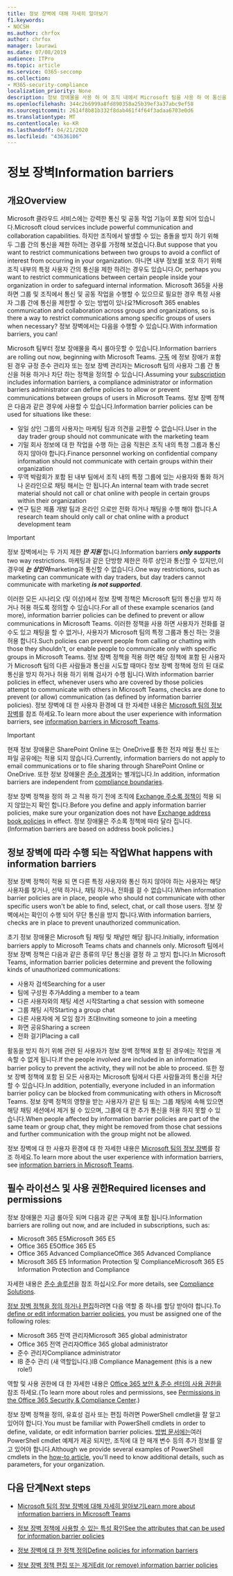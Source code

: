 ```yaml
---
title: 정보 장벽에 대해 자세히 알아보기
f1.keywords:
- NOCSH
ms.author: chrfox
author: chrfox
manager: laurawi
ms.date: 07/08/2019
audience: ITPro
ms.topic: article
ms.service: O365-seccomp
ms.collection:
- M365-security-compliance
localization_priority: None
description: 정보 장애물을 사용 하 여 조직 내에서 Microsoft 팀을 사용 하 여 통신을 준수 하는지 확인 합니다.
ms.openlocfilehash: 344c2b6999a8fd890358a25b39ef3a37abc9ef58
ms.sourcegitcommit: 2614f8b81b332f8dab461f4f64f3adaa6703e0d6
ms.translationtype: MT
ms.contentlocale: ko-KR
ms.lasthandoff: 04/21/2020
ms.locfileid: "43636106"
---
```

# <a name="information-barriers"></a><span data-ttu-id="19f8f-103">정보 장벽</span><span class="sxs-lookup"><span data-stu-id="19f8f-103">Information barriers</span></span>

## <a name="overview"></a><span data-ttu-id="19f8f-104">개요</span><span class="sxs-lookup"><span data-stu-id="19f8f-104">Overview</span></span>

<!--

# Information barriers (click-through test)

## Overview



 [![Click-Through for Information Barriers](./media/information-barriers/clickthrough-information-barriers-thumbnail.png)](./media/information-barriers/clickthrough-information-barriers.pdf)


Click through an overview of Information Barriers: [PDF](./media/information-barriers/clickthrough-information-barriers.pdf) | [PowerPoint](https://github.com/MicrosoftDocs/microsoft-365-docs-pr/raw/Click-Through-Test/microsoft-365/compliance/media/information-barriers/Clickthrough-Information-Barriers.pptx)

OLD: Move comment field here

 [![Click-Through for Information Barriers](./media/information-barriers/Clickthrough_InformationBarriers_Thumbnail.png)](./media/information-barriers/Clickthrough_InformationBarriers.pdf)

For the PowerPoint slide of this Click-Through, click [here](https://github.com/MicrosoftDocs/microsoft-365-docs-pr/raw/Click-Through-Test/microsoft-365/compliance/media/information-barriers/InfoBarriersExample.pptx).

>[!Tip]
>Try this new [Click-Through on information barriers](media/information-barriers/Clickthrough_InformationBarriers.pdf) for a quick overview of the essential facts.
>

--> 


<span data-ttu-id="19f8f-105">Microsoft 클라우드 서비스에는 강력한 통신 및 공동 작업 기능이 포함 되어 있습니다.</span><span class="sxs-lookup"><span data-stu-id="19f8f-105">Microsoft cloud services include powerful communication and collaboration capabilities.</span></span> <span data-ttu-id="19f8f-106">하지만 조직에서 발생할 수 있는 충돌을 방지 하기 위해 두 그룹 간의 통신을 제한 하려는 경우를 가정해 보겠습니다.</span><span class="sxs-lookup"><span data-stu-id="19f8f-106">But suppose that you want to restrict communications between two groups to avoid a conflict of interest from occurring in your organization.</span></span> <span data-ttu-id="19f8f-107">아니면 내부 정보를 보호 하기 위해 조직 내부의 특정 사용자 간의 통신을 제한 하려는 경우도 있습니다.</span><span class="sxs-lookup"><span data-stu-id="19f8f-107">Or, perhaps you want to restrict communications between certain people inside your organization in order to safeguard internal information.</span></span> <span data-ttu-id="19f8f-108">Microsoft 365을 사용 하면 그룹 및 조직에서 통신 및 공동 작업을 수행할 수 있으므로 필요한 경우 특정 사용자 그룹 간에 통신을 제한할 수 있는 방법이 있나요?</span><span class="sxs-lookup"><span data-stu-id="19f8f-108">Microsoft 365 enables communication and collaboration across groups and organizations, so is there a way to restrict communications among specific groups of users when necessary?</span></span> <span data-ttu-id="19f8f-109">정보 장벽에서는 다음을 수행할 수 있습니다.</span><span class="sxs-lookup"><span data-stu-id="19f8f-109">With information barriers, you can!</span></span> 

<span data-ttu-id="19f8f-110">Microsoft 팀부터 정보 장애물을 즉시 롤아웃할 수 있습니다.</span><span class="sxs-lookup"><span data-stu-id="19f8f-110">Information barriers are rolling out now, beginning with Microsoft Teams.</span></span> <span data-ttu-id="19f8f-111">[구독](#required-licenses-and-permissions) 에 정보 장애가 포함 된 경우 규정 준수 관리자 또는 정보 장벽 관리자는 Microsoft 팀의 사용자 그룹 간 통신을 허용 하거나 차단 하는 정책을 정의할 수 있습니다.</span><span class="sxs-lookup"><span data-stu-id="19f8f-111">Assuming your [subscription](#required-licenses-and-permissions) includes information barriers, a compliance administrator or information barriers administrator can define policies to allow or prevent communications between groups of users in Microsoft Teams.</span></span> <span data-ttu-id="19f8f-112">정보 장벽 정책은 다음과 같은 경우에 사용할 수 있습니다.</span><span class="sxs-lookup"><span data-stu-id="19f8f-112">Information barrier policies can be used for situations like these:</span></span>

- <span data-ttu-id="19f8f-113">일일 상인 그룹의 사용자는 마케팅 팀과 의견을 교환할 수 없습니다.</span><span class="sxs-lookup"><span data-stu-id="19f8f-113">User in the day trader group should not communicate with the marketing team</span></span>
- <span data-ttu-id="19f8f-114">기밀 회사 정보에 대 한 작업을 수행 하는 금융 직원은 조직 내의 특정 그룹과 통신 하지 않아야 합니다.</span><span class="sxs-lookup"><span data-stu-id="19f8f-114">Finance personnel working on confidential company information should not communicate with certain groups within their organization</span></span>
- <span data-ttu-id="19f8f-115">무역 박람회가 포함 된 내부 팀에서 조직 내의 특정 그룹에 있는 사용자와 통화 하거나 온라인으로 채팅 해서는 안 됩니다.</span><span class="sxs-lookup"><span data-stu-id="19f8f-115">An internal team with trade secret material should not call or chat online with people in certain groups within their organization</span></span>
- <span data-ttu-id="19f8f-116">연구 팀은 제품 개발 팀과 온라인 으로만 전화 하거나 채팅을 수행 해야 합니다.</span><span class="sxs-lookup"><span data-stu-id="19f8f-116">A research team should only call or chat online with a product development team</span></span>

> [!IMPORTANT]
> <span data-ttu-id="19f8f-117">정보 장벽에서는 두 가지 제한 ***만 지원*** 합니다.</span><span class="sxs-lookup"><span data-stu-id="19f8f-117">Information barriers ***only supports*** two way restrictions.</span></span> <span data-ttu-id="19f8f-118">마케팅과 같은 단방향 제한은 하루 상인과 통신할 수 있지만,이 경우에 ***는 상인이***marketing과 통신할 수 없습니다.</span><span class="sxs-lookup"><span data-stu-id="19f8f-118">One way restrictions, such as marketing can communicate with day traders, but day traders cannot communicate with marketing ***is not supported***.</span></span>

<span data-ttu-id="19f8f-119">이러한 모든 시나리오 (및 이상)에서 정보 장벽 정책은 Microsoft 팀의 통신을 방지 하거나 허용 하도록 정의할 수 있습니다.</span><span class="sxs-lookup"><span data-stu-id="19f8f-119">For all of these example scenarios (and more), information barrier policies can be defined to prevent or allow communications in Microsoft Teams.</span></span> <span data-ttu-id="19f8f-120">이러한 정책을 사용 하면 사용자가 전화를 걸 수도 있고 채팅을 할 수 없거나, 사용자가 Microsoft 팀의 특정 그룹과 통신 하는 것을 허용 합니다.</span><span class="sxs-lookup"><span data-stu-id="19f8f-120">Such policies can prevent people from calling or chatting with those they shouldn't, or enable people to communicate only with specific groups in Microsoft Teams.</span></span> <span data-ttu-id="19f8f-121">정보 장벽 정책을 적용 하면 해당 정책에 포함 된 사용자가 Microsoft 팀의 다른 사람들과 통신을 시도할 때마다 정보 장벽 정책에 정의 된 대로 통신을 방지 하거나 허용 하기 위해 검사가 수행 됩니다.</span><span class="sxs-lookup"><span data-stu-id="19f8f-121">With information barrier policies in effect, whenever users who are covered by those policies attempt to communicate with others in Microsoft Teams, checks are done to prevent (or allow) communication (as defined by information barrier policies).</span></span> <span data-ttu-id="19f8f-122">정보 장벽에 대 한 사용자 환경에 대 한 자세한 내용은 [Microsoft 팀의 정보 장벽](https://docs.microsoft.com/MicrosoftTeams/information-barriers-in-teams)를 참조 하세요.</span><span class="sxs-lookup"><span data-stu-id="19f8f-122">To learn more about the user experience with information barriers, see [information barriers in Microsoft Teams](https://docs.microsoft.com/MicrosoftTeams/information-barriers-in-teams).</span></span>

> [!IMPORTANT]
> <span data-ttu-id="19f8f-123">현재 정보 장애물은 SharePoint Online 또는 OneDrive를 통한 전자 메일 통신 또는 파일 공유에는 적용 되지 않습니다.</span><span class="sxs-lookup"><span data-stu-id="19f8f-123">Currently, information barriers do not apply to email communications or to file sharing through SharePoint Online or OneDrive.</span></span> <span data-ttu-id="19f8f-124">또한 정보 장애물은 [준수 경계](set-up-compliance-boundaries.md)와는 별개입니다.</span><span class="sxs-lookup"><span data-stu-id="19f8f-124">In addition, information barriers are independent from [compliance boundaries](set-up-compliance-boundaries.md).</span></span><p><span data-ttu-id="19f8f-125">정보 장벽 정책을 정의 하 고 적용 하기 전에 조직에 [Exchange 주소록 정책이](https://docs.microsoft.com/exchange/address-books/address-book-policies/address-book-policies) 적용 되지 않았는지 확인 합니다.</span><span class="sxs-lookup"><span data-stu-id="19f8f-125">Before you define and apply information barrier policies, make sure your organization does not have [Exchange address book policies](https://docs.microsoft.com/exchange/address-books/address-book-policies/address-book-policies) in effect.</span></span> <span data-ttu-id="19f8f-126">정보 장애물은 주소록 정책에 따라 달라 집니다.</span><span class="sxs-lookup"><span data-stu-id="19f8f-126">(Information barriers are based on address book policies.)</span></span> 

## <a name="what-happens-with-information-barriers"></a><span data-ttu-id="19f8f-127">정보 장벽에 따라 수행 되는 작업</span><span class="sxs-lookup"><span data-stu-id="19f8f-127">What happens with information barriers</span></span>

<span data-ttu-id="19f8f-128">정보 장벽 정책이 적용 되 면 다른 특정 사용자와 통신 하지 않아야 하는 사용자는 해당 사용자를 찾거나, 선택 하거나, 채팅 하거나, 전화를 걸 수 없습니다.</span><span class="sxs-lookup"><span data-stu-id="19f8f-128">When information barrier policies are in place, people who should not communicate with other specific users won't be able to find, select, chat, or call those users.</span></span> <span data-ttu-id="19f8f-129">정보 장벽에서는 확인이 수행 되어 무단 통신을 방지 합니다.</span><span class="sxs-lookup"><span data-stu-id="19f8f-129">With information barriers, checks are in place to prevent unauthorized communication.</span></span>

<span data-ttu-id="19f8f-130">초기 정보 장애물은 Microsoft 팀 채팅 및 채널만 해당 됩니다.</span><span class="sxs-lookup"><span data-stu-id="19f8f-130">Initially, information barriers apply to Microsoft Teams chats and channels only.</span></span> <span data-ttu-id="19f8f-131">Microsoft 팀에서 정보 장벽 정책은 다음과 같은 종류의 무단 통신을 결정 하 고 방지 합니다.</span><span class="sxs-lookup"><span data-stu-id="19f8f-131">In Microsoft Teams, information barrier policies determine and prevent the following kinds of unauthorized communications:</span></span>
- <span data-ttu-id="19f8f-132">사용자 검색</span><span class="sxs-lookup"><span data-stu-id="19f8f-132">Searching for a user</span></span>
- <span data-ttu-id="19f8f-133">팀에 구성원 추가</span><span class="sxs-lookup"><span data-stu-id="19f8f-133">Adding a member to a team</span></span>
- <span data-ttu-id="19f8f-134">다른 사용자와의 채팅 세션 시작</span><span class="sxs-lookup"><span data-stu-id="19f8f-134">Starting a chat session with someone</span></span>
- <span data-ttu-id="19f8f-135">그룹 채팅 시작</span><span class="sxs-lookup"><span data-stu-id="19f8f-135">Starting a group chat</span></span>
- <span data-ttu-id="19f8f-136">다른 사용자에 게 모임 참가 초대</span><span class="sxs-lookup"><span data-stu-id="19f8f-136">Inviting someone to join a meeting</span></span>
- <span data-ttu-id="19f8f-137">화면 공유</span><span class="sxs-lookup"><span data-stu-id="19f8f-137">Sharing a screen</span></span>
- <span data-ttu-id="19f8f-138">전화 걸기</span><span class="sxs-lookup"><span data-stu-id="19f8f-138">Placing a call</span></span> 

<span data-ttu-id="19f8f-139">활동을 방지 하기 위해 관련 된 사용자가 정보 장벽 정책에 포함 된 경우에는 작업을 계속할 수 없게 됩니다.</span><span class="sxs-lookup"><span data-stu-id="19f8f-139">If the people involved are included in an information barrier policy to prevent the activity, they will not be able to proceed.</span></span> <span data-ttu-id="19f8f-140">또한 정보 장벽 정책에 포함 된 모든 사용자는 Microsoft 팀에서 다른 사람들과의 통신을 차단할 수 있습니다.</span><span class="sxs-lookup"><span data-stu-id="19f8f-140">In addition, potentially, everyone included in an information barrier policy can be blocked from communicating with others in Microsoft Teams.</span></span> <span data-ttu-id="19f8f-141">정보 장벽 정책의 영향을 받는 사용자가 같은 팀 또는 그룹 채팅에 속해 있으면 해당 채팅 세션에서 제거 될 수 있으며, 그룹에 대 한 추가 통신을 허용 하지 못할 수 있습니다.</span><span class="sxs-lookup"><span data-stu-id="19f8f-141">When people affected by information barrier policies are part of the same team or group chat, they might be removed from those chat sessions and further communication with the group might not be allowed.</span></span>

<span data-ttu-id="19f8f-142">정보 장벽에 대 한 사용자 환경에 대 한 자세한 내용은 [Microsoft 팀의 정보 장벽](https://docs.microsoft.com/MicrosoftTeams/information-barriers-in-teams)를 참조 하세요.</span><span class="sxs-lookup"><span data-stu-id="19f8f-142">To learn more about the user experience with information barriers, see [information barriers in Microsoft Teams](https://docs.microsoft.com/MicrosoftTeams/information-barriers-in-teams).</span></span>

## <a name="required-licenses-and-permissions"></a><span data-ttu-id="19f8f-143">필수 라이선스 및 사용 권한</span><span class="sxs-lookup"><span data-stu-id="19f8f-143">Required licenses and permissions</span></span>

<span data-ttu-id="19f8f-144">정보 장애물은 지금 롤아웃 되며 다음과 같은 구독에 포함 됩니다.</span><span class="sxs-lookup"><span data-stu-id="19f8f-144">Information barriers are rolling out now, and are included in subscriptions, such as:</span></span>

- <span data-ttu-id="19f8f-145">Microsoft 365 E5</span><span class="sxs-lookup"><span data-stu-id="19f8f-145">Microsoft 365 E5</span></span>
- <span data-ttu-id="19f8f-146">Office 365 E5</span><span class="sxs-lookup"><span data-stu-id="19f8f-146">Office 365 E5</span></span>
- <span data-ttu-id="19f8f-147">Office 365 Advanced Compliance</span><span class="sxs-lookup"><span data-stu-id="19f8f-147">Office 365 Advanced Compliance</span></span>
- <span data-ttu-id="19f8f-148">Microsoft 365 E5 Information Protection 및 Compliance</span><span class="sxs-lookup"><span data-stu-id="19f8f-148">Microsoft 365 E5 Information Protection and Compliance</span></span>

<span data-ttu-id="19f8f-149">자세한 내용은 [준수 솔루션](https://products.office.com/business/security-and-compliance/compliance-solutions)을 참조 하십시오.</span><span class="sxs-lookup"><span data-stu-id="19f8f-149">For more details, see [Compliance Solutions](https://products.office.com/business/security-and-compliance/compliance-solutions).</span></span>

<span data-ttu-id="19f8f-150">[정보 장벽 정책을 정의 하거나 편집](information-barriers-policies.md)하려면 다음 역할 중 하나를 할당 받아야 합니다.</span><span class="sxs-lookup"><span data-stu-id="19f8f-150">To [define or edit information barrier policies](information-barriers-policies.md), you must be assigned one of the following roles:</span></span>

- <span data-ttu-id="19f8f-151">Microsoft 365 전역 관리자</span><span class="sxs-lookup"><span data-stu-id="19f8f-151">Microsoft 365 global administrator</span></span>
- <span data-ttu-id="19f8f-152">Office 365 전역 관리자</span><span class="sxs-lookup"><span data-stu-id="19f8f-152">Office 365 global administrator</span></span>
- <span data-ttu-id="19f8f-153">준수 관리자</span><span class="sxs-lookup"><span data-stu-id="19f8f-153">Compliance administrator</span></span>
- <span data-ttu-id="19f8f-154">IB 준수 관리 (새 역할입니다.)</span><span class="sxs-lookup"><span data-stu-id="19f8f-154">IB Compliance Management (this is a new role!)</span></span>

<span data-ttu-id="19f8f-155">역할 및 사용 권한에 대 한 자세한 내용은 [Office 365 보안 & 준수 센터의 사용 권한을](../security/office-365-security/protect-against-threats.md)참조 하세요.</span><span class="sxs-lookup"><span data-stu-id="19f8f-155">(To learn more about roles and permissions, see [Permissions in the Office 365 Security & Compliance Center](../security/office-365-security/protect-against-threats.md).)</span></span>

<span data-ttu-id="19f8f-156">정보 장벽 정책을 정의, 유효성 검사 또는 편집 하려면 PowerShell cmdlet을 잘 알고 있어야 합니다.</span><span class="sxs-lookup"><span data-stu-id="19f8f-156">You must be familiar with PowerShell cmdlets in order to define, validate, or edit information barrier policies.</span></span> <span data-ttu-id="19f8f-157">[방법 문서에는](information-barriers-policies.md)여러 PowerShell cmdlet 예제가 제공 되지만, 조직에 대 한 매개 변수 등의 추가 정보를 알고 있어야 합니다.</span><span class="sxs-lookup"><span data-stu-id="19f8f-157">Although we provide several examples of PowerShell cmdlets in the [how-to article](information-barriers-policies.md), you'll need to know additional details, such as parameters, for your organization.</span></span>

## <a name="next-steps"></a><span data-ttu-id="19f8f-158">다음 단계</span><span class="sxs-lookup"><span data-stu-id="19f8f-158">Next steps</span></span>

- [<span data-ttu-id="19f8f-159">Microsoft 팀의 정보 장벽에 대해 자세히 알아보기</span><span class="sxs-lookup"><span data-stu-id="19f8f-159">Learn more about information barriers in Microsoft Teams</span></span>](https://docs.microsoft.com/MicrosoftTeams/information-barriers-in-teams)

- [<span data-ttu-id="19f8f-160">정보 장벽 정책에 사용할 수 있는 특성 확인</span><span class="sxs-lookup"><span data-stu-id="19f8f-160">See the attributes that can be used for information barrier policies</span></span>](information-barriers-attributes.md)

- [<span data-ttu-id="19f8f-161">정보 장벽에 대 한 정책 정의</span><span class="sxs-lookup"><span data-stu-id="19f8f-161">Define policies for information barriers</span></span>](information-barriers-policies.md)

- [<span data-ttu-id="19f8f-162">정보 장벽 정책 편집 또는 제거</span><span class="sxs-lookup"><span data-stu-id="19f8f-162">Edit (or remove) information barrier policies</span></span>](information-barriers-edit-segments-policies.md) 
